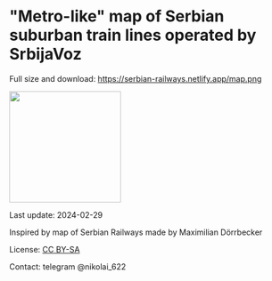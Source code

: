 # "Metro-like" map of Serbian suburban train lines operated by SrbijaVoz

Full size and download: https://serbian-railways.netlify.app/map.png

<img src="https://serbian-railways.netlify.app/map.png" width="200"/>

Last update: 2024-02-29

Inspired by map of Serbian Railways made by Maximilian Dörrbecker

License: [CC BY-SA](https://creativecommons.org/licenses/by-sa/4.0/deed.en)

Contact: telegram @nikolai_622
